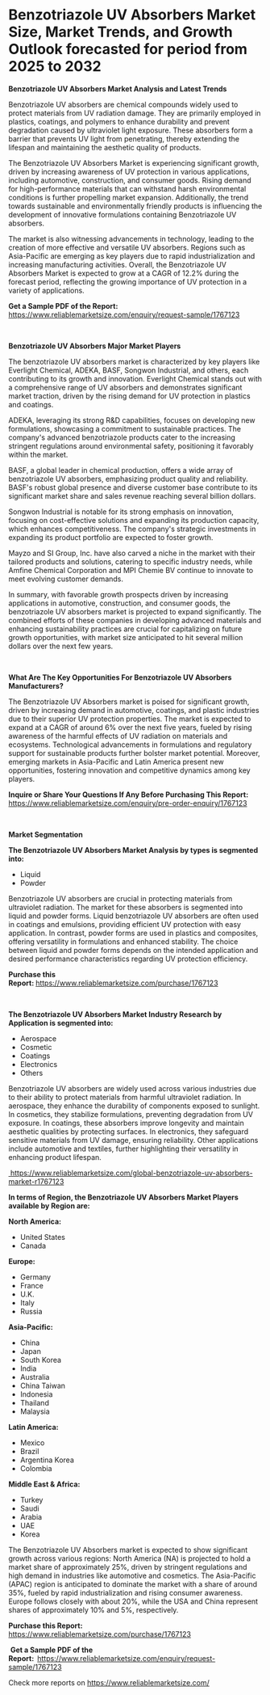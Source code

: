<p><h1>Benzotriazole UV Absorbers Market Size, Market Trends, and Growth Outlook forecasted for period from 2025 to 2032</h1></p><p><strong>Benzotriazole UV Absorbers Market Analysis and Latest Trends</strong></p>
<p><p>Benzotriazole UV absorbers are chemical compounds widely used to protect materials from UV radiation damage. They are primarily employed in plastics, coatings, and polymers to enhance durability and prevent degradation caused by ultraviolet light exposure. These absorbers form a barrier that prevents UV light from penetrating, thereby extending the lifespan and maintaining the aesthetic quality of products.</p><p>The Benzotriazole UV Absorbers Market is experiencing significant growth, driven by increasing awareness of UV protection in various applications, including automotive, construction, and consumer goods. Rising demand for high-performance materials that can withstand harsh environmental conditions is further propelling market expansion. Additionally, the trend towards sustainable and environmentally friendly products is influencing the development of innovative formulations containing Benzotriazole UV absorbers.</p><p>The market is also witnessing advancements in technology, leading to the creation of more effective and versatile UV absorbers. Regions such as Asia-Pacific are emerging as key players due to rapid industrialization and increasing manufacturing activities. Overall, the Benzotriazole UV Absorbers Market is expected to grow at a CAGR of 12.2% during the forecast period, reflecting the growing importance of UV protection in a variety of applications.</p></p>
<p><strong>Get a Sample PDF of the Report:&nbsp;</strong> <a href="https://www.reliablemarketsize.com/enquiry/request-sample/1767123?utm_campaign=2625&utm_medium=2&utm_source=Github&utm_content=ia&utm_term=03042025&utm_id=benzotriazole-uv-absorbers">https://www.reliablemarketsize.com/enquiry/request-sample/1767123</a></p>
<p>&nbsp;</p>
<p><strong>Benzotriazole UV Absorbers Major Market Players</strong></p>
<p><p>The benzotriazole UV absorbers market is characterized by key players like Everlight Chemical, ADEKA, BASF, Songwon Industrial, and others, each contributing to its growth and innovation. Everlight Chemical stands out with a comprehensive range of UV absorbers and demonstrates significant market traction, driven by the rising demand for UV protection in plastics and coatings.</p><p>ADEKA, leveraging its strong R&D capabilities, focuses on developing new formulations, showcasing a commitment to sustainable practices. The company's advanced benzotriazole products cater to the increasing stringent regulations around environmental safety, positioning it favorably within the market.</p><p>BASF, a global leader in chemical production, offers a wide array of benzotriazole UV absorbers, emphasizing product quality and reliability. BASF's robust global presence and diverse customer base contribute to its significant market share and sales revenue reaching several billion dollars.</p><p>Songwon Industrial is notable for its strong emphasis on innovation, focusing on cost-effective solutions and expanding its production capacity, which enhances competitiveness. The company's strategic investments in expanding its product portfolio are expected to foster growth.</p><p>Mayzo and SI Group, Inc. have also carved a niche in the market with their tailored products and solutions, catering to specific industry needs, while Amfine Chemical Corporation and MPI Chemie BV continue to innovate to meet evolving customer demands.</p><p>In summary, with favorable growth prospects driven by increasing applications in automotive, construction, and consumer goods, the benzotriazole UV absorbers market is projected to expand significantly. The combined efforts of these companies in developing advanced materials and enhancing sustainability practices are crucial for capitalizing on future growth opportunities, with market size anticipated to hit several million dollars over the next few years.</p></p>
<p>&nbsp;</p>
<p><strong>What Are The Key Opportunities For Benzotriazole UV Absorbers Manufacturers?</strong></p>
<p><p>The Benzotriazole UV Absorbers market is poised for significant growth, driven by increasing demand in automotive, coatings, and plastic industries due to their superior UV protection properties. The market is expected to expand at a CAGR of around 6% over the next five years, fueled by rising awareness of the harmful effects of UV radiation on materials and ecosystems. Technological advancements in formulations and regulatory support for sustainable products further bolster market potential. Moreover, emerging markets in Asia-Pacific and Latin America present new opportunities, fostering innovation and competitive dynamics among key players.</p></p>
<p><strong>Inquire or Share Your Questions If Any Before Purchasing This Report:</strong> <a href="https://www.reliablemarketsize.com/enquiry/pre-order-enquiry/1767123?utm_campaign=2625&utm_medium=2&utm_source=Github&utm_content=ia&utm_term=03042025&utm_id=benzotriazole-uv-absorbers">https://www.reliablemarketsize.com/enquiry/pre-order-enquiry/1767123</a></p>
<p>&nbsp;</p>
<p><strong>Market Segmentation</strong></p>
<p><strong>The Benzotriazole UV Absorbers Market Analysis by types is segmented into:</strong></p>
<p><ul><li>Liquid</li><li>Powder</li></ul></p>
<p><p>Benzotriazole UV absorbers are crucial in protecting materials from ultraviolet radiation. The market for these absorbers is segmented into liquid and powder forms. Liquid benzotriazole UV absorbers are often used in coatings and emulsions, providing efficient UV protection with easy application. In contrast, powder forms are used in plastics and composites, offering versatility in formulations and enhanced stability. The choice between liquid and powder forms depends on the intended application and desired performance characteristics regarding UV protection efficiency.</p></p>
<p><strong>Purchase this Report:&nbsp;</strong><a href="https://www.reliablemarketsize.com/purchase/1767123?utm_campaign=2625&utm_medium=2&utm_source=Github&utm_content=ia&utm_term=03042025&utm_id=benzotriazole-uv-absorbers">https://www.reliablemarketsize.com/purchase/1767123</a></p>
<p>&nbsp;</p>
<p><strong>The Benzotriazole UV Absorbers Market Industry Research by Application is segmented into:</strong></p>
<p><ul><li>Aerospace</li><li>Cosmetic</li><li>Coatings</li><li>Electronics</li><li>Others</li></ul></p>
<p><p>Benzotriazole UV absorbers are widely used across various industries due to their ability to protect materials from harmful ultraviolet radiation. In aerospace, they enhance the durability of components exposed to sunlight. In cosmetics, they stabilize formulations, preventing degradation from UV exposure. In coatings, these absorbers improve longevity and maintain aesthetic qualities by protecting surfaces. In electronics, they safeguard sensitive materials from UV damage, ensuring reliability. Other applications include automotive and textiles, further highlighting their versatility in enhancing product lifespan.</p></p>
<p><a href="https://www.reliablemarketsize.com/global-benzotriazole-uv-absorbers-market-r1767123?utm_campaign=2625&utm_medium=2&utm_source=Github&utm_content=ia&utm_term=03042025&utm_id=benzotriazole-uv-absorbers">&nbsp;https://www.reliablemarketsize.com/global-benzotriazole-uv-absorbers-market-r1767123</a></p>
<p><strong>In terms of Region, the Benzotriazole UV Absorbers Market Players available by Region are:</strong></p>
<p>
    <p> <strong> North America: </strong>
        <ul>
            <li>United States</li>
            <li>Canada</li>
        </ul>
        </p> 
    <p> <strong> Europe: </strong>
        <ul>
            <li>Germany</li>
            <li>France</li>
            <li>U.K.</li>
            <li>Italy</li>
            <li>Russia</li>
        </ul>
        </p> 
    <p> <strong> Asia-Pacific: </strong>
        <ul>
            <li>China</li>
            <li>Japan</li>
            <li>South Korea</li>
            <li>India</li>
            <li>Australia</li>
            <li>China Taiwan</li>
            <li>Indonesia</li>
            <li>Thailand</li>
            <li>Malaysia</li>
        </ul>
        </p> 
    <p> <strong> Latin America: </strong>
        <ul>
            <li>Mexico</li>
            <li>Brazil</li>
            <li>Argentina Korea</li>
            <li>Colombia</li>
        </ul>
        </p> 
    <p> <strong> Middle East & Africa: </strong>
        <ul>
            <li>Turkey</li>
            <li>Saudi</li>
            <li>Arabia</li>
            <li>UAE</li>
            <li>Korea</li>
        </ul>
    </p>
    </p>
<p><p>The Benzotriazole UV Absorbers market is expected to show significant growth across various regions: North America (NA) is projected to hold a market share of approximately 25%, driven by stringent regulations and high demand in industries like automotive and cosmetics. The Asia-Pacific (APAC) region is anticipated to dominate the market with a share of around 35%, fueled by rapid industrialization and rising consumer awareness. Europe follows closely with about 20%, while the USA and China represent shares of approximately 10% and 5%, respectively.</p></p>
<p><strong>Purchase this Report: </strong><a href="https://www.reliablemarketsize.com/purchase/1767123?utm_campaign=2625&utm_medium=2&utm_source=Github&utm_content=ia&utm_term=03042025&utm_id=benzotriazole-uv-absorbers">https://www.reliablemarketsize.com/purchase/1767123</a></p>
<p>&nbsp;<strong>Get a Sample PDF of the Report:&nbsp;&nbsp;</strong><a href="https://www.reliablemarketsize.com/enquiry/request-sample/1767123?utm_campaign=2625&utm_medium=2&utm_source=Github&utm_content=ia&utm_term=03042025&utm_id=benzotriazole-uv-absorbers">https://www.reliablemarketsize.com/enquiry/request-sample/1767123</a></p>
<p><strong></strong></p>
<p>Check more reports on <a href="https://www.reliablemarketsize.com/?utm_campaign=2625&utm_medium=2&utm_source=Github&utm_content=ia&utm_term=03042025&utm_id=benzotriazole-uv-absorbers">https://www.reliablemarketsize.com/</a></p>